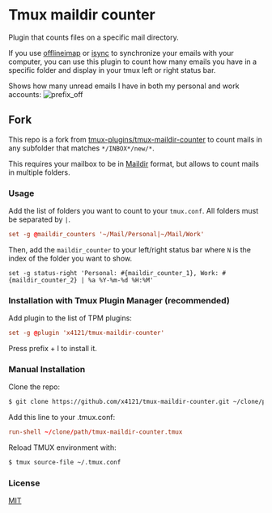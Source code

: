 # Tmux maildir counter

Plugin that counts files on a specific mail directory.

If you use [offlineimap](http://offlineimap.org/) or [isync](http://isync.sourceforge.net/)
to synchronize your emails with your computer,
you can use this plugin to count how many emails you have in a specific folder and display in your tmux
left or right status bar.

Shows how many unread emails I have in both my personal and work accounts:
![prefix_off](screenshots/maildir_counter.png)

## Fork
This repo is a fork from [tmux-plugins/tmux-maildir-counter](https://github.com/tmux-plugins/tmux-maildir-counter)
to count mails in any subfolder that matches `*/INBOX*/new/*`.

This requires your mailbox to be in [Maildir](https://wiki2.dovecot.org/MailboxFormat/Maildir) format,
but allows to count mails in multiple folders.

### Usage

Add the list of folders you want to count to your `tmux.conf`. All folders must be separated by `|`.

```tmux.conf
set -g @maildir_counters '~/Mail/Personal|~/Mail/Work'
```

Then, add the `maildir_counter` to your left/right status bar where `N` is the index of the folder you want to show.

```tmux.confi
set -g status-right 'Personal: #{maildir_counter_1}, Work: #{maildir_counter_2} | %a %Y-%m-%d %H:%M'
```

### Installation with Tmux Plugin Manager (recommended)

Add plugin to the list of TPM plugins:

```tmux.conf
set -g @plugin 'x4121/tmux-maildir-counter'
```

Press prefix + I to install it.

### Manual Installation

Clone the repo:

```bash
$ git clone https://github.com/x4121/tmux-maildir-counter.git ~/clone/path
```

Add this line to your .tmux.conf:

```tmux.conf
run-shell ~/clone/path/tmux-maildir-counter.tmux
```

Reload TMUX environment with:

```bash
$ tmux source-file ~/.tmux.conf
```

### License

[MIT](LICENSE)
